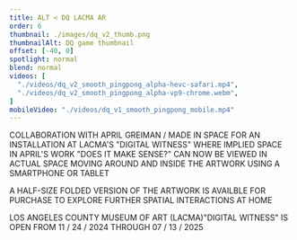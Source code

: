 ```yaml
---
title: ALT < DQ LACMA AR
order: 6
thumbnail: ./images/dq_v2_thumb.png
thumbnailAlt: DQ game thumbnail
offset: [-40, 0]
spotlight: normal
blend: normal
videos: [
  "./videos/dq_v2_smooth_pingpong_alpha-hevc-safari.mp4",
  "./videos/dq_v2_smooth_pingpong_alpha-vp9-chrome.webm",
]
mobileVideo: "./videos/dq_v1_smooth_pingpong_mobile.mp4"
---
```

COLLABORATION WITH APRIL GREIMAN / MADE IN SPACE FOR AN INSTALLATION AT LACMA'S "DIGITAL WITNESS" WHERE IMPLIED SPACE IN APRIL'S WORK "DOES IT MAKE SENSE?" CAN NOW BE VIEWED IN ACTUAL SPACE MOVING AROUND AND INSIDE THE ARTWORK USING A SMARTPHONE OR TABLET

A HALF-SIZE FOLDED VERSION OF THE ARTWORK IS AVAILBLE FOR PURCHASE TO EXPLORE FURTHER SPATIAL INTERACTIONS AT HOME

LOS ANGELES COUNTY MUSEUM OF ART (LACMA)"DIGITAL WITNESS" IS OPEN FROM 11 / 24 / 2024  THROUGH 07 / 13 / 2025
